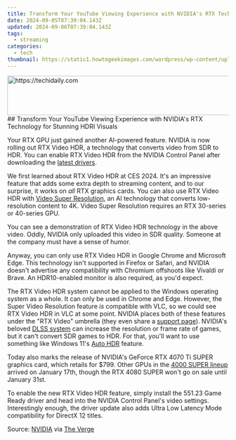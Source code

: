 ```yaml
---
title: Transform Your YouTube Viewing Experience with NVIDIA's RTX Technology for Stunning HDRI Visuals
date: 2024-09-05T07:39:04.143Z
updated: 2024-09-06T07:39:04.143Z
tags:
  - streaming
categories:
  - tech
thumbnail: https://static1.howtogeekimages.com/wordpress/wp-content/uploads/2024/01/53451289887_08de9200e3_o.jpg
---
```


<!-- affiliate ads begin -->
<a href="https://aligracehair.sjv.io/c/5597632/1972698/19272" target="_top" id="1972698">
  <img src="//a.impactradius-go.com/display-ad/19272-1972698" border="0" alt="https://techidaily.com" width="728" height="90"/>
</a>
<img height="0" width="0" src="https://aligracehair.sjv.io/i/5597632/1972698/19272" style="position:absolute;visibility:hidden;" border="0" />
<!-- affiliate ads end -->
## Transform Your YouTube Viewing Experience with NVIDIA's RTX Technology for Stunning HDRI Visuals

Your RTX GPU just gained another AI-powered feature. NVIDIA is now rolling out RTX Video HDR, a technology that converts video from SDR to HDR. You can enable RTX Video HDR from the NVIDIA Control Panel after downloading the [latest drivers](https://www.nvidia.com/download/index.aspx?lang=en-us).

 We first learned about RTX Video HDR at CES 2024\. It's an impressive feature that adds some extra depth to streaming content, and to our surprise, it works on _all_ RTX graphics cards. You can also use RTX Video HDR with [Video Super Resolution](https://extra-skills.techidaily.com/2024-approved-instagram-shout-out-for-podcast-fans/), an AI technology that converts low-resolution content to 4K. Video Super Resolution requires an RTX 30-series or 40-series GPU.

 You can see a demonstration of RTX Video HDR technology in the above video. Oddly, NVIDIA only uploaded this video in SDR quality. Someone at the company must have a sense of humor.

 Anyway, you can only use RTX Video HDR in Google Chrome and Microsoft Edge. This technology isn't supported in Firefox or Safari, and NVIDIA doesn't advertise any compatibility with Chromium offshoots like Vivaldi or Brave. An HDR10-enabled monitor is also required, as you'd expect.

 The RTX Video HDR system cannot be applied to the Windows operating system as a whole. It can only be used in Chrome and Edge. However, the Super Video Resolution feature _is_ compatible with VLC, so we could see RTX Video HDR in VLC at some point. NVIDIA places both of these features under the "RTX Video" umbrella (they even share a [support page](https://nvidia.custhelp.com/app/answers/detail/a%5Fid/5448/)). NVIDIA's beloved [DLSS system](https://extra-hints.techidaily.com/new-core-understanding-of-narrative-frameworks/) can increase the resolution or frame rate of games, but it can't convert SDR games to HDR. For that, you'll want to use something like Windows 11's [Auto HDR](https://support.microsoft.com/en-us/windows/use-auto-hdr-for-better-gaming-in-windows-0cce8402-3de5-4512-a742-e027ca7aa79c) feature.

 Today also marks the release of NVIDIA's GeForce RTX 4070 Ti SUPER graphics card, which retails for $799\. Other GPUs in the [4000 SUPER lineup](https://easy-unlock-android.techidaily.com/how-to-unlock-a-motorola-moto-g04-easily-by-drfone-android/) arrived on January 17th, though the RTX 4080 SUPER won't go on sale until January 31st.

 To enable the new RTX Video HDR feature, simply install the 551.23 Game Ready driver and head into the NVIDIA Control Panel's video settings. Interestingly enough, the driver update also adds Ultra Low Latency Mode compatibility for DirectX 12 titles.

 Source: [NVIDIA](https://blogs.nvidia.com/blog/rtx-video-hdr-remix-studio-driver/) via [The Verge](https://www.theverge.com/2024/1/24/24048892/nvidia-rtx-video-hdr-feature-ai)

<ins class="adsbygoogle"
     style="display:block"
     data-ad-format="autorelaxed"
     data-ad-client="ca-pub-7571918770474297"
     data-ad-slot="1223367746"></ins>



<ins class="adsbygoogle"
     style="display:block"
     data-ad-client="ca-pub-7571918770474297"
     data-ad-slot="8358498916"
     data-ad-format="auto"
     data-full-width-responsive="true"></ins>


